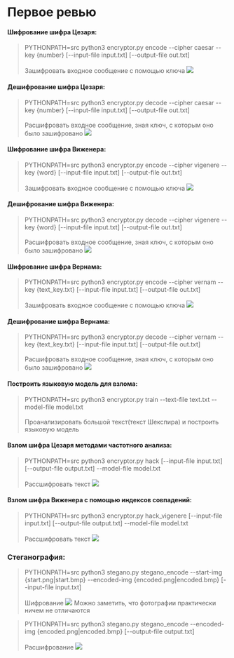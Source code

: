 # Первое ревью


#### Шифрование шифра Цезаря:
>  PYTHONPATH=src python3 encryptor.py encode --cipher caesar --key {number} [--input-file input.txt] [--output-file out.txt] \
> \
Зашифровать входное сообщение с помощью ключа
![](IMG/1.png)


#### Дешифрование шифра Цезаря:
>  PYTHONPATH=src python3 encryptor.py decode --cipher caesar --key {number} [--input-file input.txt] [--output-file out.txt] \
> \
Расшифровать входное сообщение, зная ключ, с которым оно было зашифровано
![](IMG/2.png)


#### Шифрование шифра Виженера:
>  PYTHONPATH=src python3 encryptor.py encode --cipher vigenere --key {word} [--input-file input.txt] [--output-file out.txt] \
> \
Зашифровать входное сообщение с помощью ключа
![](IMG/3.png)


#### Дешифрование шифра Виженера:
>  PYTHONPATH=src python3 encryptor.py decode --cipher vigenere --key {word} [--input-file input.txt] [--output-file out.txt] \
> \
Расшифровать входное сообщение, зная ключ, с которым оно было зашифровано
![](IMG/4.png)


#### Шифрование шифра Вернама:
>  PYTHONPATH=src python3 encryptor.py encode --cipher vernam --key {text_key.txt} [--input-file input.txt] [--output-file out.txt] \
> \
Зашифровать входное сообщение с помощью ключа
![](IMG/5.png)


#### Дешифрование шифра Вернама:
>  PYTHONPATH=src python3 encryptor.py decode --cipher vernam --key {text_key.txt} [--input-file input.txt] [--output-file out.txt] \
> \
Расшифровать входное сообщение, зная ключ, с которым оно было зашифровано
![](IMG/6.png)

#### Построить языковую модель для взлома:

> PYTHONPATH=src python3 encryptor.py train  --text-file text.txt --model-file model.txt \
> \
> Проанализировать большой текст(текст Шекспира) и построить языковую модель


#### Взлом шифра Цезаря методами частотного анализа:

> PYTHONPATH=src python3 encryptor.py hack [--input-file input.txt] [--output-file output.txt] --model-file model.txt \
> \
> Рассшифровать текст
![](IMG/7.png)


#### Взлом шифра Виженера с помощью индексов совпадений:
> PYTHONPATH=src python3 encryptor.py hack_vigenere [--input-file input.txt] [--output-file output.txt] --model-file model.txt \
> \
> Рассшифровать текст
![](IMG/8.png)

### Стеганография:
> PYTHONPATH=src python3 stegano.py stegano_encode  --start-img {start.png|start.bmp} --encoded-img {encoded.png|encoded.bmp} [--input-file input.txt] \
> \
Шифрование
![](IMG/9.png)
Можно заметить, что фотографии практически ничем не отличаются 


> PYTHONPATH=src python3 stegano.py stegano_encode --encoded-img {encoded.png|encoded.bmp} [--output-file output.txt] \
> \
Расшифрование
![](IMG/10.png)